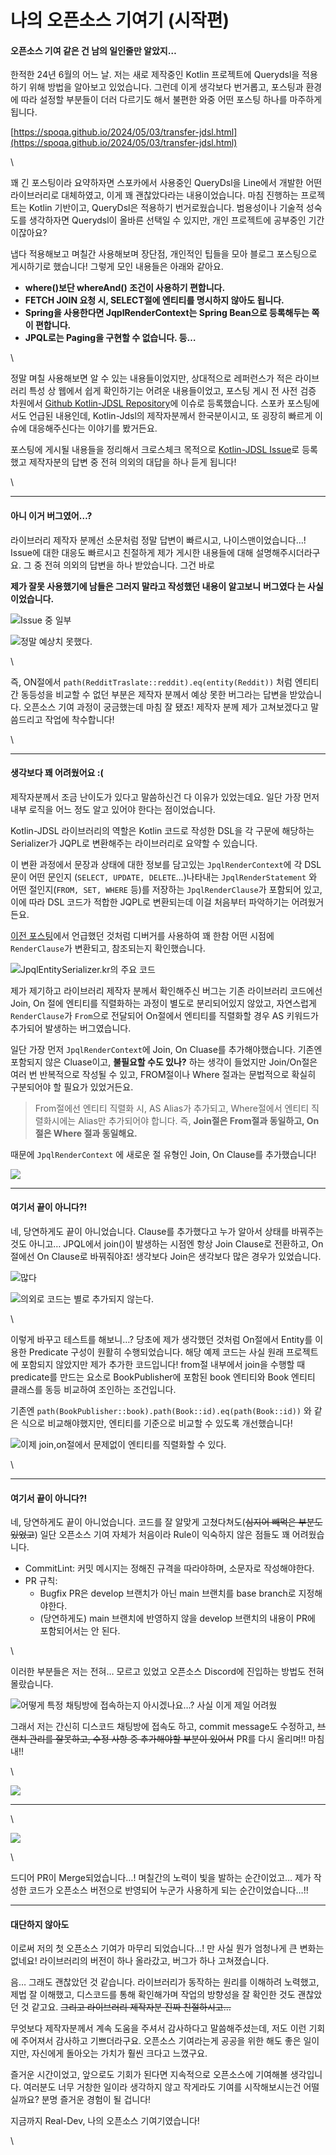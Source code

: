 # 나의 오픈소스 기여기 (시작편)

#### 오픈소스 기여 같은 건 남의 일인줄만 알았지…

한적한 24년 6월의 어느 날. 저는 새로 제작중인 Kotlin 프로젝트에 Querydsl을 적용하기 위해 방법을 알아보고 있었습니다. 그런데 이게 생각보다 번거롭고, 포스팅과 환경에 따라 설정할 부분들이 더러 다르기도 해서 불편한 와중 어떤 포스팅 하나를 마주하게 됩니다.

[https://spoqa.github.io/2024/05/03/transfer-jdsl.html](https://spoqa.github.io/2024/05/03/transfer-jdsl.html)

\


꽤 긴 포스팅이라 요약하자면 스포카에서 사용중인 QueryDsl을 Line에서 개발한 어떤 라이브러리로 대체하였고, 이게 꽤 괜찮았다라는 내용이었습니다. 마침 진행하는 프로젝트는 Kotlin 기반이고, QueryDsl은 적용하기 번거로웠습니다. 범용성이나 기술적 성숙도를 생각하자면 Querydsl이 올바른 선택일 수 있지만, 개인 프로젝트에 공부중인 기간이잖아요?

냅다 적용해보고 며칠간 사용해보며 장단점, 개인적인 팁들을 모아 블로그 포스팅으로 게시하기로 했습니다! 그렇게 모인 내용들은 아래와 같아요.

* **where()보단 whereAnd() 조건이 사용하기 편합니다.**
* **FETCH JOIN 요청 시, SELECT절에 엔티티를 명시하지 않아도 됩니다.**
* **Spring을 사용한다면 JqplRenderContext는 Spring Bean으로 등록해두는 쪽이 편합니다.**
* **JPQL로는 Paging을 구현할 수 없습니다. 등…**

\


정말 며칠 사용해보면 알 수 있는 내용들이었지만, 상대적으로 레퍼런스가 적은 라이브러리 특성 상 웹에서 쉽게 확인하기는 어려운 내용들이었고, 포스팅 게시 전 사전 검증 차원에서 [Github Kotlin-JDSL Repository](https://github.com/line/kotlin-jdsl)에 이슈로 등록했습니다. 스포카 포스팅에서도 언급된 내용인데, Kotlin-Jdsl의 제작자분께서 한국분이시고, 또 굉장히 빠르게 이슈에 대응해주신다는 이야기를 봤거든요.

포스팅에 게시될 내용들을 정리해서 크로스체크 목적으로 [Kotlin-JDSL Issue](https://github.com/line/kotlin-jdsl/issues/727)로 등록했고 제작자분의 답변 중 전혀 의외의 대답을 하나 듣게 됩니다!

\


***

#### 아니 이거 버그였어…?

라이브러리 제작자 분께선 소문처럼 정말 답변이 빠르시고, 나이스맨이었습니다…! Issue에 대한 대응도 빠르시고 친절하게 제가 게시한 내용들에 대해 설명해주시더라구요. 그 중 전혀 의외의 답변을 하나 받았습니다. 그건 바로

**제가 잘못 사용했기에 남들은 그러지 말라고 작성했던 내용이 알고보니** **버그였다 는 사실이었습니다.**

![Issue 중 일부](assets/3e34dbf9_Untitled.png)

![정말 예상치 못했다.](assets/207e8f05_Untitled.png)

\


즉, ON절에서 `path(RedditTraslate::reddit).eq(entity(Reddit))` 처럼 엔티티 간 동등성을 비교할 수 없던 부분은 제작자 분께서 예상 못한 버그라는 답변을 받았습니다. 오픈소스 기여 과정이 궁금했는데 마침 잘 됐죠! 제작자 분께 제가 고쳐보겠다고 말씀드리고 작업에 착수합니다!

\


***

#### 생각보다 꽤 어려웠어요 :(

제작자분께서 조금 난이도가 있다고 말씀하신건 다 이유가 있었는데요. 일단 가장 먼저 내부 로직을 어느 정도 알고 있어야 한다는 점이었습니다.

Kotlin-JDSL 라이브러리의 역할은 Kotlin 코드로 작성한 DSL을 각 구문에 해당하는 Serializer가 JQPL로 변환해주는 라이브러리로 요약할 수 있습니다.

이 변환 과정에서 문장과 상태에 대한 정보를 담고있는 `JpqlRenderContext`에 각 DSL문이 어떤 문인지 (`SELECT, UPDATE, DELETE`…)나타내는 `JpqlRenderStatement` 와 어떤 절인지(`FROM, SET, WHERE` 등)를 저장하는 `JpqlRenderClause`가 포함되어 있고, 이에 따라 DSL 코드가 적합한 JQPL로 변환되는데 이걸 처음부터 파악하기는 어려웠거든요.

[이전 포스팅](https://real-dev.gitbook.io/real-library/v/real-post/debug)에서 언급했던 것처럼 디버거를 사용하여 꽤 한참 어떤 시점에 `RenderClause`가 변환되고, 참조되는지 확인했습니다.

![JpqlEntitySerializer.kr의 주요 코드](assets/bd4503d4_Untitled.png)

제가 제기하고 라이브러리 제작자 분께서 확인해주신 버그는 기존 라이브러리 코드에선 Join, On 절에 엔티티를 직렬화하는 과정이 별도로 분리되어있지 않았고, 자연스럽게 `RenderClause`가 `From`으로 전달되어 On절에서 엔티티를 직렬화할 경우 AS 키워드가 추가되어 발생하는 버그였습니다.

일단 가장 먼저 `JpqlRenderContext`에 Join, On Cluase를 추가해야했습니다. 기존엔 포함되지 않은 Cluase이고, **불필요할 수도 있나?** 하는 생각이 들었지만 Join/On절은 여러 번 반복적으로 작성될 수 있고, FROM절이나 Where 절과는 문법적으로 확실히 구분되어야 할 필요가 있었거든요.

> From절에선 엔티티 직렬화 시, AS Alias가 추가되고, Where절에서 엔티티 직렬화시에는 Alias만 추가되어야 합니다. 즉, **Join절은 From절과 동일하고, On절은 Where 절과 동일해요.**

때문에 `JpqlRenderContext` 에 새로운 절 유형인 Join, On Clause를 추가했습니다!

![](assets/a068897e_Untitled.png)

***

#### 여기서 끝이 아니다?!

네, 당연하게도 끝이 아니었습니다. Clause를 추가했다고 누가 알아서 상태를 바꿔주는 것도 아니고… JPQL에서 join()이 발생하는 시점엔 항상 Join Clause로 전환하고, On절에선 On Clause로 바꿔줘야죠! 생각보다 Join은 생각보다 많은 경우가 있었습니다.

![많다](assets/9a56d0c7_Untitled.png)

![의외로 코드는 별로 추가되지 않는다.](assets/d20f479c_Untitled.png)

\


이렇게 바꾸고 테스트를 해보니…? 당초에 제가 생각했던 것처럼 On절에서 Entity를 이용한 Predicate 구성이 원활히 수행되었습니다. 해당 예제 코드는 사실 원래 프로젝트에 포함되지 않았지만 제가 추가한 코드입니다! from절 내부에서 join을 수행할 때 predicate를 만드는 요소로 BookPublisher에 포함된 book 엔티티와 Book 엔티티 클래스를 동등 비교하여 조인하는 조건입니다.

기존엔 `path(BookPublisher::book).path(Book::id).eq(path(Book::id))` 와 같은 식으로 비교해야했지만, 엔티티를 기준으로 비교할 수 있도록 개선했습니다!

![이제 join,on절에서 문제없이 엔티티를 직렬화할 수 있다.](assets/2835f24a_Untitled.png)

\


***

#### 여기서 끝이 아니다?!

네, 당연하게도 끝이 아니었습니다. 코드를 잘 알맞게 고쳤다쳐도(~~심지어 빼먹은 부분도 있었고~~) 일단 오픈소스 기여 자체가 처음이라 Rule이 익숙하지 않은 점들도 꽤 어려웠습니다.

* CommitLint: 커밋 메시지는 정해진 규격을 따라야하며, 소문자로 작성해야한다.
* PR 규칙:
  * Bugfix PR은 develop 브랜치가 아닌 main 브랜치를 base branch로 지정해야한다.
  * (당연하게도) main 브랜치에 반영하지 않을 develop 브랜치의 내용이 PR에 포함되어서는 안 된다.

\


이러한 부분들은 저는 전혀… 모르고 있었고 오픈소스 Discord에 진입하는 방법도 전혀 몰랐습니다.

![어떻게 특정 채팅방에 접속하는지 아시겠나요…? 사실 이게 제일 어려웠](assets/ffe5b0fb_Untitled.png)

그래서 저는 간신히 디스코드 채팅방에 접속도 하고, commit message도 수정하고, ~~브랜치 관리를 잘못하고, 수정 사항 중 추가해야할 부분이 있어서~~ PR를 다시 올리며!! 마침내!!

\


![](assets/7bf3a5a0_Untitled.png)

***

\


![](assets/6913d849_Untitled.png)

\


드디어 PR이 Merge되었습니다…! 며칠간의 노력이 빛을 발하는 순간이었고… 제가 작성한 코드가 오픈소스 버전으로 반영되어 누군가 사용하게 되는 순간이었습니다…!!

***

#### 대단하지 않아도

이로써 저의 첫 오픈소스 기여가 마무리 되었습니다…! 만 사실 뭔가 엄청나게 큰 변화는 없네요! 라이브러리의 버전이 하나 올라갔고, 버그가 하나 고쳐졌습니다.

음… 그래도 괜찮았던 것 같습니다. 라이브러리가 동작하는 원리를 이해하려 노력했고, 제법 잘 이해했고, 디스코드를 통해 확인해가며 작업의 방향성을 잘 확인한 것도 괜찮았던 것 같고요. ~~그리고 라이브러리 제작자분 진짜 친절하시고…~~

무엇보다 제작자분께서 계속 도움을 주셔서 감사하다고 말씀해주셨는데, 저도 이런 기회에 주어져서 감사하고 기쁘더라구요. 오픈소스 기여라는게 공공을 위한 해도 좋은 일이지만, 자신에게 돌아오는 가치가 훨씬 크다고 느꼈구요.

즐거운 시간이었고, 앞으로도 기회가 된다면 지속적으로 오픈소스에 기여해볼 생각입니다. 여러분도 너무 거창한 일이라 생각하지 않고 작게라도 기여를 시작해보시는건 어떨실까요? 분명 즐거운 경험이 될 겁니다!

지금까지 Real-Dev, 나의 오픈소스 기여기였습니다!

\
